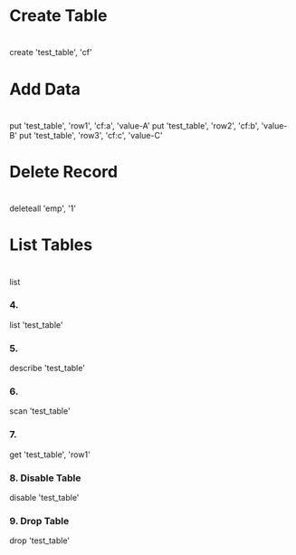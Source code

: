 
#
# Create Table
# 
create 'test_table', 'cf'

#
# Add Data
# 
put 'test_table', 'row1', 'cf:a', 'value-A'
put 'test_table', 'row2', 'cf:b', 'value-B'
put 'test_table', 'row3', 'cf:c', 'value-C'

#
# Delete Record
#
deleteall 'emp', '1'

#
# List Tables
# 
list 

### 4.
list 'test_table'

### 5.
describe 'test_table'

### 6.
scan 'test_table'

### 7.
get 'test_table', 'row1'

### 8. Disable Table
disable 'test_table'

### 9. Drop Table
drop 'test_table'